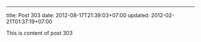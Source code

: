 ---
title: Post 303
date: 2012-08-17T21:39:03+07:00
updated: 2012-02-21T01:37:19+07:00

This is content of post 303